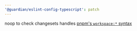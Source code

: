 ```yaml
---
'@guardian/eslint-config-typescript': patch
---
```


noop to check changesets handles [pnpm's `workspace:*` syntax](https://pnpm.io/workspaces#publishing-workspace-packages)
